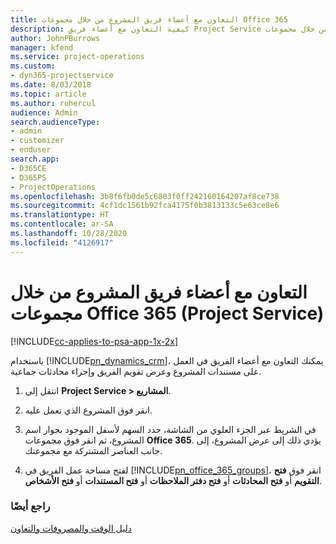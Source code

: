 ```yaml
---
title: التعاون مع أعضاء فريق المشروع من خلال مجموعات Office 365
description: كيفية التعاون مع أعضاء فريق Project Service من خلال مجموعات Office 365
author: JohnPBurrows
manager: kfend
ms.service: project-operations
ms.custom:
- dyn365-projectservice
ms.date: 8/03/2018
ms.topic: article
ms.author: ruhercul
audience: Admin
search.audienceType:
- admin
- customizer
- enduser
search.app:
- D365CE
- D365PS
- ProjectOperations
ms.openlocfilehash: 3b8f6fb0de5c6803f0ff242160164207af8ce738
ms.sourcegitcommit: 4cf1dc1561b92fca4175f0b3813133c5e63ce8e6
ms.translationtype: HT
ms.contentlocale: ar-SA
ms.lasthandoff: 10/28/2020
ms.locfileid: "4126917"
---
```

# <a name="collaborate-with-your-project-team-members-with-office-365-groups-project-service"></a>التعاون مع أعضاء فريق المشروع من خلال مجموعات Office 365 (Project Service)

[!INCLUDE[cc-applies-to-psa-app-1x-2x](../includes/cc-applies-to-psa-app-1x-2x.md)]

باستخدام [!INCLUDE[pn_dynamics_crm](../includes/pn-dynamics-crm.md)]، يمكنك التعاون مع أعضاء الفريق في العمل على مستندات المشروع وعرض تقويم الفريق وإجراء محادثات جماعية.  
  
1. انتقل إلى **Project Service > المشاريع**.  
  
2. انقر فوق المشروع الذي تعمل عليه.  
  
3. في الشريط عبر الجزء العلوي من الشاشة، حدد السهم لأسفل الموجود بجوار اسم المشروع، ثم انقر فوق مجموعات **Office 365**. يؤدي ذلك إلى عرض المشروع، إلى جانب العناصر المشتركة مع مجموعتك.  
  
4. لفتح مساحة عمل الفريق في [!INCLUDE[pn_office_365_groups](../includes/pn-office-365-groups.md)]، انقر فوق **فتح التقويم** أو **فتح المحادثات** أو **فتح دفتر الملاحظات** أو **فتح المستندات** أو **فتح الأشخاص**.  
  
### <a name="see-also"></a>راجع أيضًا  
 [دليل الوقت والمصروفات والتعاون](../psa/time-expense-collaboration-guide.md)
